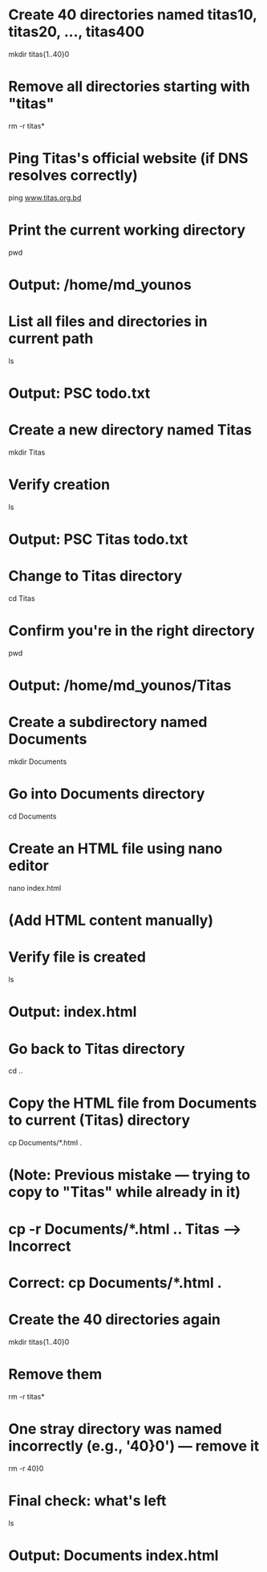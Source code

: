 # Create 40 directories named titas10, titas20, ..., titas400
mkdir titas{1..40}0

# Remove all directories starting with "titas"
rm -r titas*

# Ping Titas's official website (if DNS resolves correctly)
ping www.titas.org.bd

# Print the current working directory
pwd
# Output: /home/md_younos

# List all files and directories in current path
ls
# Output: PSC  todo.txt

# Create a new directory named Titas
mkdir Titas

# Verify creation
ls
# Output: PSC  Titas  todo.txt

# Change to Titas directory
cd Titas

# Confirm you're in the right directory
pwd
# Output: /home/md_younos/Titas

# Create a subdirectory named Documents
mkdir Documents

# Go into Documents directory
cd Documents

# Create an HTML file using nano editor
nano index.html
# (Add HTML content manually)

# Verify file is created
ls
# Output: index.html

# Go back to Titas directory
cd ..

# Copy the HTML file from Documents to current (Titas) directory
cp Documents/*.html .

# (Note: Previous mistake — trying to copy to "Titas" while already in it)
# cp -r Documents/*.html .. Titas   --> Incorrect
# Correct: cp Documents/*.html .

# Create the 40 directories again
mkdir titas{1..40}0

# Remove them
rm -r titas*

# One stray directory was named incorrectly (e.g., '40}0') — remove it
rm -r 40}0

# Final check: what's left
ls
# Output: Documents  index.html
